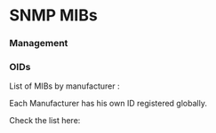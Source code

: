 # SNMP MIBs

### Management&#x20;

### OIDs

List of MIBs by manufacturer :&#x20;

Each Manufacturer has his own ID registered globally.

Check the list here:
